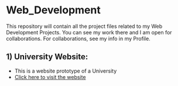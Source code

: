 # Web_Development
This repository will contain all the project files related to my Web Development Projects. You can see my work there and I am open for collaborations. For collaborations, see my info in my Profile.

## 1) University Website:
<ul><li>This is a website prototype of a University </li>
  <li><a href="https://uni-website-nikhil.netlify.app/">Click here to visit the website</a></li></ul>
